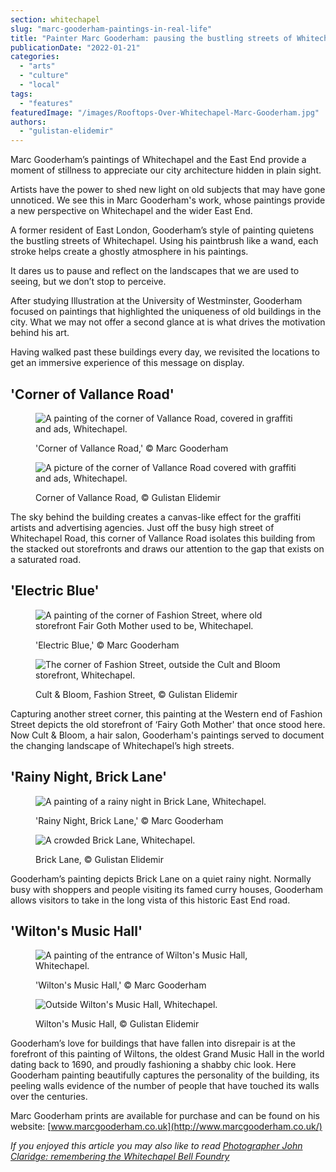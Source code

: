 ```yaml
---
section: whitechapel
slug: "marc-gooderham-paintings-in-real-life"
title: "Painter Marc Gooderham: pausing the bustling streets of Whitechapel"
publicationDate: "2022-01-21"
categories: 
  - "arts"
  - "culture"
  - "local"
tags: 
  - "features"
featuredImage: "/images/Rooftops-Over-Whitechapel-Marc-Gooderham.jpg"
authors: 
  - "gulistan-elidemir"
---
```


Marc Gooderham’s paintings of Whitechapel and the East End provide a moment of stillness to appreciate our city architecture hidden in plain sight.

Artists have the power to shed new light on old subjects that may have gone unnoticed. We see this in Marc Gooderham's work, whose paintings provide a new perspective on Whitechapel and the wider East End.

A former resident of East London, Gooderham’s style of painting quietens the bustling streets of Whitechapel. Using his paintbrush like a wand, each stroke helps create a ghostly atmosphere in his paintings.

It dares us to pause and reflect on the landscapes that we are used to seeing, but we don’t stop to perceive.

After studying Illustration at the University of Westminster, Gooderham focused on paintings that highlighted the uniqueness of old buildings in the city. What we may not offer a second glance at is what drives the motivation behind his art.

Having walked past these buildings every day, we revisited the locations to get an immersive experience of this message on display. 

## 'Corner of Vallance Road'

<figure>

![A painting of the corner of Vallance Road, covered in graffiti and ads, Whitechapel.](/images/Corner-of-Vallance-Road-Marc-Gooderham-1024x683.jpg)

<figcaption>

'Corner of Vallance Road,' © Marc Gooderham

</figcaption>

</figure>

<figure>

![A picture of the corner of Vallance Road covered with graffiti and ads, Whitechapel.](/images/Corner-of-Vallance-Road-Gulistan-Elidemir-1024x683.jpg)

<figcaption>

Corner of Vallance Road, © Gulistan Elidemir

</figcaption>

</figure>

The sky behind the building creates a canvas-like effect for the graffiti artists and advertising agencies. Just off the busy high street of Whitechapel Road, this corner of Vallance Road isolates this building from the stacked out storefronts and draws our attention to the gap that exists on a saturated road. 

## 'Electric Blue'

<figure>

![A painting of the corner of Fashion Street, where old storefront Fair Goth Mother used to be, Whitechapel.](/images/Electric-Blue-Marc-Gooderham.jpg)

<figcaption>

'Electric Blue,' © Marc Gooderham

</figcaption>

</figure>

<figure>

![The corner of Fashion Street, outside the Cult and Bloom storefront, Whitechapel.](/images/Electric-Blue-live-Gulistan-Elidemir.jpg)

<figcaption>

Cult & Bloom, Fashion Street, © Gulistan Elidemir

</figcaption>

</figure>

Capturing another street corner, this painting at the Western end of Fashion Street depicts the old storefront of ‘Fairy Goth Mother' that once stood here. Now Cult & Bloom, a hair salon, Gooderham's paintings served to document the changing landscape of Whitechapel’s high streets.

## 'Rainy Night, Brick Lane'

<figure>

![A painting of a rainy night in Brick Lane, Whitechapel.](/images/Rainy-Night-Brick-Lane-Marc-Gooderham-1024x683.jpg)

<figcaption>

'Rainy Night, Brick Lane,' © Marc Gooderham

</figcaption>

</figure>

<figure>

![A crowded Brick Lane, Whitechapel.](/images/Rainy-Night-Brick-Lane-live-Gulistan-Elidemir-1024x683.jpg)

<figcaption>

Brick Lane, © Gulistan Elidemir

</figcaption>

</figure>

Gooderham’s painting depicts Brick Lane on a quiet rainy night. Normally busy with shoppers and people visiting its famed curry houses, Gooderham allows visitors to take in the long vista of this historic East End road. 

## 'Wilton's Music Hall'

<figure>

![A painting of the entrance of Wilton's Music Hall, Whitechapel.](/images/Wiltons-Music-Hall-Marc-Gooderham-1024x683.jpg)

<figcaption>

'Wilton's Music Hall,' © Marc Gooderham

</figcaption>

</figure>

<figure>

![Outside Wilton's Music Hall, Whitechapel.](/images/Wiltons-Music-Hall-live-Gulistan-Elidemir-1024x683.jpg)

<figcaption>

Wilton's Music Hall, © Gulistan Elidemir

</figcaption>

</figure>

Gooderham’s love for buildings that have fallen into disrepair is at the forefront of this painting of Wiltons, the oldest Grand Music Hall in the world dating back to 1690, and proudly fashioning a shabby chic look. Here Gooderham painting beautifully captures the personality of the building, its peeling walls evidence of the number of people that have touched its walls over the centuries. 

Marc Gooderham prints are available for purchase and can be found on his website: [www.marcgooderham.co.uk](http://www.marcgooderham.co.uk/)

_If you enjoyed this article you may also like to read_ [_Photographer John Claridge: remembering the Whitechapel Bell Foundry_](https://whitechapellondon.co.uk/whitechapel-bell-foundry-john-claridge-photoessay/)
